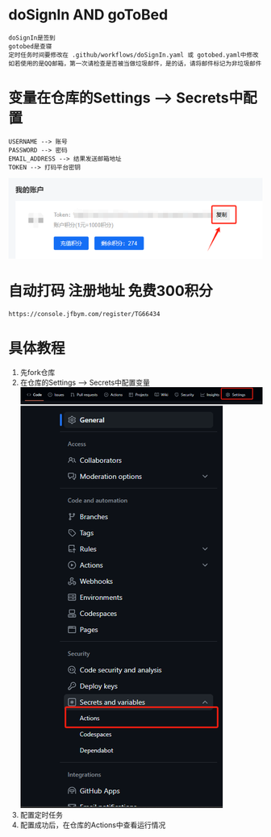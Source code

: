 # doSignIn AND goToBed

    doSignIn是签到
    gotobed是查寝
    定时任务时间要修改在 .github/workflows/doSignIn.yaml 或 gotobed.yaml中修改
    如若使用的是QQ邮箱，第一次请检查是否被当做垃圾邮件，是的话，请将邮件标记为非垃圾邮件

# 变量在仓库的Settings --> Secrets中配置

    USERNAME --> 账号
    PASSWORD --> 密码
    EMAIL_ADDRESS --> 结果发送邮箱地址
    TOKEN --> 打码平台密钥

![img.png](gzlg助手/img.png)

# 自动打码 注册地址 免费300积分

    https://console.jfbym.com/register/TG66434

# 具体教程

1. 先fork仓库
2. 在仓库的Settings --> Secrets中配置变量
   ![img_1.png](gzlg助手/img_1.png)
   ![img_2.png](gzlg助手/img_2.png)
3. 配置定时任务
4. 配置成功后，在仓库的Actions中查看运行情况


















































